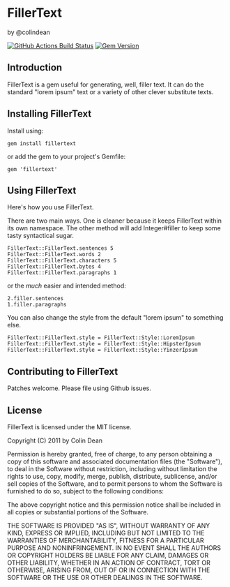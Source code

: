 FillerText
==========

by @colindean

[![GitHub Actions Build Status](https://github.com/colindean/fillertext/actions/workflows/testing.yaml/badge.svg)](https://github.com/colindean/fillertext/actions/workflows/testing.yaml)
[![Gem Version](https://badge.fury.io/rb/fillertext.svg)](https://badge.fury.io/rb/fillertext)

Introduction
------------

FillerText is a gem useful for generating, well, filler text. It can do the
standard "lorem ipsum" text or a variety of other clever substitute texts.

Installing FillerText
---------------------

Install using:

    gem install fillertext

or add the gem to your project's Gemfile:

    gem 'fillertext'

Using FillerText
----------------

Here's how you use FillerText. 

There are two main ways. One is cleaner because it keeps FillerText within its
own namespace. The other method will add Integer#filler to keep some tasty
syntactical sugar.

    FillerText::FillerText.sentences 5
    FillerText::FillerText.words 2
    FillerText::FillerText.characters 5
    FillerText::FillerText.bytes 4
    FillerText::FillerText.paragraphs 1

or the *much* easier and intended method:

    2.filler.sentences
    1.filler.paragraphs

You can also change the style from the default "lorem ipsum" to something else.

    FillerText::FillerText.style = FillerText::Style::LoremIpsum
    FillerText::FillerText.style = FillerText::Style::HipsterIpsum
    FillerText::FillerText.style = FillerText::Style::YinzerIpsum

Contributing to FillerText
--------------------------

Patches welcome. Please file using Github issues.


License
-------

FillerText is licensed under the MIT license.

Copyright (C) 2011 by Colin Dean

Permission is hereby granted, free of charge, to any person obtaining a copy
of this software and associated documentation files (the "Software"), to deal
in the Software without restriction, including without limitation the rights
to use, copy, modify, merge, publish, distribute, sublicense, and/or sell
copies of the Software, and to permit persons to whom the Software is
furnished to do so, subject to the following conditions:

The above copyright notice and this permission notice shall be included in
all copies or substantial portions of the Software.

THE SOFTWARE IS PROVIDED "AS IS", WITHOUT WARRANTY OF ANY KIND, EXPRESS OR
IMPLIED, INCLUDING BUT NOT LIMITED TO THE WARRANTIES OF MERCHANTABILITY,
FITNESS FOR A PARTICULAR PURPOSE AND NONINFRINGEMENT. IN NO EVENT SHALL THE
AUTHORS OR COPYRIGHT HOLDERS BE LIABLE FOR ANY CLAIM, DAMAGES OR OTHER
LIABILITY, WHETHER IN AN ACTION OF CONTRACT, TORT OR OTHERWISE, ARISING FROM,
OUT OF OR IN CONNECTION WITH THE SOFTWARE OR THE USE OR OTHER DEALINGS IN
THE SOFTWARE.
